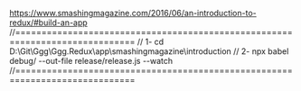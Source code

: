 https://www.smashingmagazine.com/2016/06/an-introduction-to-redux/#build-an-app
//=============================================================================
// 1- cd D:\Git\Ggg\Ggg.Redux\app\smashingmagazine\introduction
// 2- npx babel debug/ --out-file release/release.js --watch
//=============================================================================
